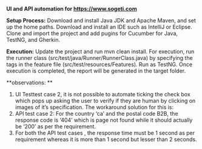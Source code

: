 **UI and API automation for https://www.sogeti.com**


**Setup Process:**
Download and install Java JDK and Apache Maven, and set up the home paths.
Download and install an IDE such as IntelliJ or Eclipse.
Clone and import the project and add pugins for Cucumber for Java, TestNG, and Gherkin.


**Execution:**
Update the project and run mvn clean install.
For execution, run the runner class (src/test/java/Runner/RunnerClass.java) by specifying the tags in the feature file (src/test/resources/Features).
Run as TestNG. Once execution is completed, the report will be generated in the target folder.

**observations: **
1) UI Testtest case 2, it is not possible to automate ticking the check box which pops up asking the user to verify if they are human by clicking on images of it’s specification.
The workaround solution for this is:
2) API test case 2: For the country ‘ca’ and the postal code B2B, the response code is ‘404’ which is page not found while it should actually be ‘200’ as per the requirement.
3) For both the API test cases , the response time must be 1 second as per requirement whereas it is more than 1 second but lesser than 2 seconds.

